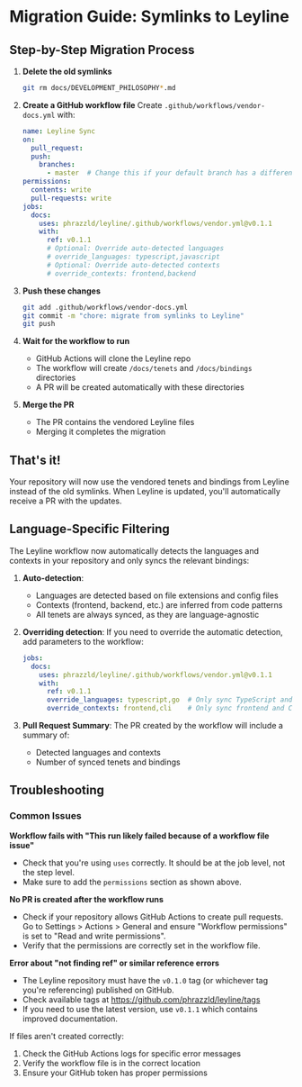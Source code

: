 # Migration Guide: Symlinks to Leyline

## Step-by-Step Migration Process

1. **Delete the old symlinks**
   ```bash
   git rm docs/DEVELOPMENT_PHILOSOPHY*.md
   ```

2. **Create a GitHub workflow file**
   Create `.github/workflows/vendor-docs.yml` with:
   ```yaml
   name: Leyline Sync
   on:
     pull_request:
     push:
       branches:
         - master  # Change this if your default branch has a different name
   permissions:
     contents: write
     pull-requests: write
   jobs:
     docs:
       uses: phrazzld/leyline/.github/workflows/vendor.yml@v0.1.1
       with:
         ref: v0.1.1
         # Optional: Override auto-detected languages
         # override_languages: typescript,javascript
         # Optional: Override auto-detected contexts
         # override_contexts: frontend,backend
   ```

3. **Push these changes**
   ```bash
   git add .github/workflows/vendor-docs.yml
   git commit -m "chore: migrate from symlinks to Leyline"
   git push
   ```

4. **Wait for the workflow to run**
   - GitHub Actions will clone the Leyline repo
   - The workflow will create `/docs/tenets` and `/docs/bindings` directories
   - A PR will be created automatically with these directories

5. **Merge the PR**
   - The PR contains the vendored Leyline files
   - Merging it completes the migration

## That's it!

Your repository will now use the vendored tenets and bindings from Leyline instead of the old symlinks. When Leyline is updated, you'll automatically receive a PR with the updates.

## Language-Specific Filtering

The Leyline workflow now automatically detects the languages and contexts in your repository and only syncs the relevant bindings:

1. **Auto-detection**:
   - Languages are detected based on file extensions and config files
   - Contexts (frontend, backend, etc.) are inferred from code patterns
   - All tenets are always synced, as they are language-agnostic

2. **Overriding detection**:
   If you need to override the automatic detection, add parameters to the workflow:
   ```yaml
   jobs:
     docs:
       uses: phrazzld/leyline/.github/workflows/vendor.yml@v0.1.1
       with:
         ref: v0.1.1
         override_languages: typescript,go  # Only sync TypeScript and Go bindings
         override_contexts: frontend,cli    # Only sync frontend and CLI contexts
   ```

3. **Pull Request Summary**:
   The PR created by the workflow will include a summary of:
   - Detected languages and contexts
   - Number of synced tenets and bindings

## Troubleshooting

### Common Issues

**Workflow fails with "This run likely failed because of a workflow file issue"**
- Check that you're using `uses` correctly. It should be at the job level, not the step level.
- Make sure to add the `permissions` section as shown above.

**No PR is created after the workflow runs**
- Check if your repository allows GitHub Actions to create pull requests. Go to Settings > Actions > General and ensure "Workflow permissions" is set to "Read and write permissions".
- Verify that the permissions are correctly set in the workflow file.

**Error about "not finding ref" or similar reference errors**
- The Leyline repository must have the `v0.1.0` tag (or whichever tag you're referencing) published on GitHub.
- Check available tags at https://github.com/phrazzld/leyline/tags
- If you need to use the latest version, use `v0.1.1` which contains improved documentation.

If files aren't created correctly:
1. Check the GitHub Actions logs for specific error messages
2. Verify the workflow file is in the correct location
3. Ensure your GitHub token has proper permissions